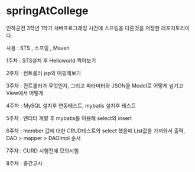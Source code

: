 # springAtCollege


인하공전 3학년 1학기 서버프로그래밍 시간에 스프링을 다룬것을 저장한 레포지토리이다.

사용 : STS , 스프링 , Maven

1주차 : STS설치 후 Helloworld 찍어보기

2주차 : 컨트롤러 jsp와 매핑해보기

3주차 : 컨트롤러가 무엇인지, 그리고 파라미터와 JSON을 Model로 어떻게 넘기고 View에서 어떻게 

4주차 : MySQL 설치후 연동테스트, mybatis 설치후 테스트

5주차 : 엔티티 개발 후 mybatis를 이용해 select와 insert

6주차 : member 값에 대한 CRUD테스트와 select 했을때 List값을 가져와서 출력, DAO > mapper > DAOImpl 순서

7주차 : CURD 시험전에 모의시험

8주차 : 중간고사
